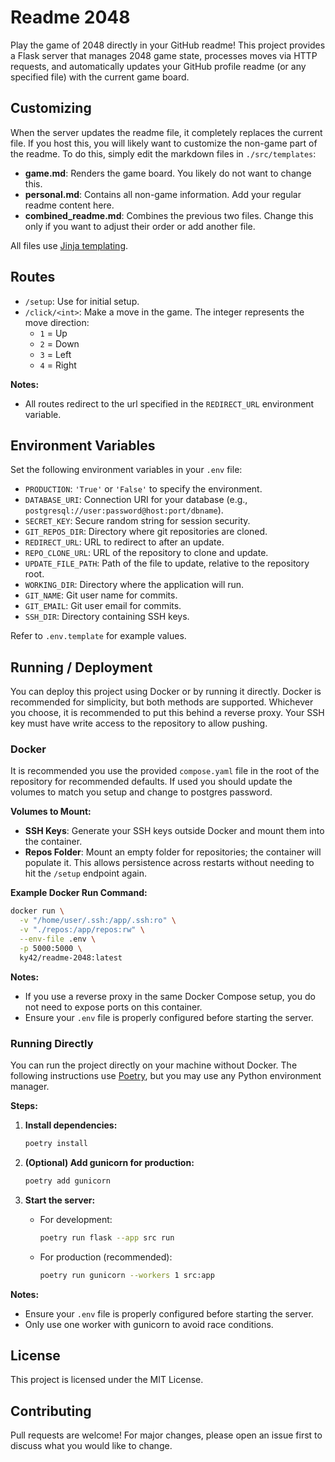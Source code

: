 # Readme 2048

Play the game of 2048 directly in your GitHub readme! This project provides a Flask server that manages 2048 game state, processes moves via HTTP requests, and automatically updates your GitHub profile readme (or any specified file) with the current game board.

## Customizing

When the server updates the readme file, it completely replaces the current file. If you host this, you will likely want to customize the non-game part of the readme. To do this, simply edit the markdown files in `./src/templates`:

- **game.md**: Renders the game board. You likely do not want to change this.
- **personal.md**: Contains all non-game information. Add your regular readme content here.
- **combined_readme.md**: Combines the previous two files. Change this only if you want to adjust their order or add another file.

All files use [Jinja templating](https://jinja.palletsprojects.com/en/stable/).

## Routes

- `/setup`: Use for initial setup.
- `/click/<int>`: Make a move in the game. The integer represents the move direction:
  - `1` = Up
  - `2` = Down
  - `3` = Left
  - `4` = Right

**Notes:**
- All routes redirect to the url specified in the `REDIRECT_URL` environment variable.

## Environment Variables

Set the following environment variables in your `.env` file:

- `PRODUCTION`: `'True'` or `'False'` to specify the environment.
- `DATABASE_URI`: Connection URI for your database (e.g., `postgresql://user:password@host:port/dbname`).
- `SECRET_KEY`: Secure random string for session security.
- `GIT_REPOS_DIR`: Directory where git repositories are cloned.
- `REDIRECT_URL`: URL to redirect to after an update.
- `REPO_CLONE_URL`: URL of the repository to clone and update.
- `UPDATE_FILE_PATH`: Path of the file to update, relative to the repository root.
- `WORKING_DIR`: Directory where the application will run.
- `GIT_NAME`: Git user name for commits.
- `GIT_EMAIL`: Git user email for commits.
- `SSH_DIR`: Directory containing SSH keys.

Refer to `.env.template` for example values.

## Running / Deployment

You can deploy this project using Docker or by running it directly. Docker is recommended for simplicity, but both methods are supported. Whichever you choose, it is recommended to put this behind a reverse proxy. Your SSH key must have write access to the repository to allow pushing.

### Docker

It is recommended you use the provided `compose.yaml` file in the root of the repository for recommended defaults. If used you should update the volumes to match you setup and change to postgres password.

**Volumes to Mount:**
- **SSH Keys**: Generate your SSH keys outside Docker and mount them into the container.
- **Repos Folder**: Mount an empty folder for repositories; the container will populate it. This allows persistence across restarts without needing to hit the `/setup` endpoint again.

**Example Docker Run Command:**
```bash
docker run \
  -v "/home/user/.ssh:/app/.ssh:ro" \
  -v "./repos:/app/repos:rw" \
  --env-file .env \
  -p 5000:5000 \
  ky42/readme-2048:latest
```

**Notes:**
- If you use a reverse proxy in the same Docker Compose setup, you do not need to expose ports on this container.
- Ensure your `.env` file is properly configured before starting the server.

### Running Directly

You can run the project directly on your machine without Docker. The following instructions use [Poetry](https://python-poetry.org), but you may use any Python environment manager.

**Steps:**

1. **Install dependencies:**
    ```bash
    poetry install
    ```

2. **(Optional) Add gunicorn for production:**
    ```bash
    poetry add gunicorn
    ```

3. **Start the server:**
    - For development:
        ```bash
        poetry run flask --app src run
        ```
    - For production (recommended):
        ```bash
        poetry run gunicorn --workers 1 src:app
        ```

**Notes:**
- Ensure your `.env` file is properly configured before starting the server.
- Only use one worker with gunicorn to avoid race conditions.

## License

This project is licensed under the MIT License.

## Contributing

Pull requests are welcome! For major changes, please open an issue first to discuss what you would like to change.